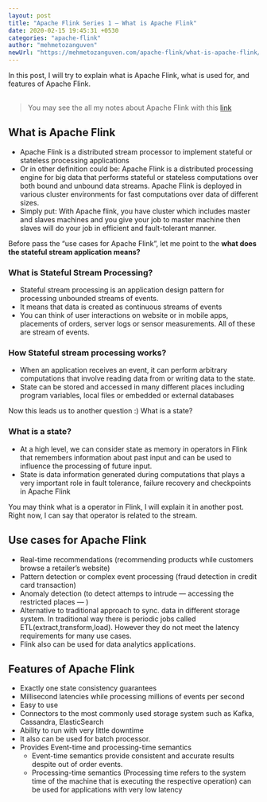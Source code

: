 ```yaml
---
layout: post
title: "Apache Flink Series 1 — What is Apache Flink"
date: 2020-02-15 19:45:31 +0530
categories: "apache-flink"
author: "mehmetozanguven"
newUrl: "https://mehmetozanguven.com/apache-flink/what-is-apache-flink/"
---
```


In this post, I will try to explain what is Apache Flink, what is used for, and features of Apache Flink.
<br />
<br />

> You may see the all my notes about Apache Flink with this [link](/apache-flink/)

## What is Apache Flink

- Apache Flink is a distributed stream processor to implement stateful or stateless processing applications
- Or in other definition could be: Apache Flink is a distributed processing engine for big data that performs stateful or stateless computations over both bound and unbound data streams. Apache Flink is deployed in various cluster environments for fast computations over data of different sizes.
- Simply put: With Apache flink, you have cluster which includes master and slaves machines and you give your job to master machine then slaves will do your job in efficient and fault-tolerant manner.

Before pass the “use cases for Apache Flink”, let me point to the **what does the stateful stream application means?**

### What is Stateful Stream Processing?

- Stateful stream processing is an application design pattern for processing unbounded streams of events.
- It means that data is created as continuous streams of events
- You can think of user interactions on website or in mobile apps, placements of orders, server logs or sensor measurements. All of these are stream of events.

### How Stateful stream processing works?

- When an application receives an event, it can perform arbitrary computations that involve reading data from or writing data to the state.
- State can be stored and accessed in many different places including program variables, local files or embedded or external databases

Now this leads us to another question :) What is a state?

### What is a state?

- At a high level, we can consider state as memory in operators in Flink that remembers information about past input and can be used to influence the processing of future input.
- State is data information generated during computations that plays a very important role in fault tolerance, failure recovery and checkpoints in Apache Flink

You may think what is a operator in Flink, I will explain it in another post. Right now, I can say that operator is related to the stream.

## Use cases for Apache Flink

- Real-time recommendations (recommending products while customers browse a retailer’s website)
- Pattern detection or complex event processing (fraud detection in credit card transaction)
- Anomaly detection (to detect attemps to intrude — accessing the restricted places — )
- Alternative to traditional approach to sync. data in different storage system. In traditional way there is periodic jobs called ETL(extract,transform,load). However they do not meet the latency requirements for many use cases.
- Flink also can be used for data analytics applications.

## Features of Apache Flink

- Exactly one state consistency guarantees
- Millisecond latencies while processing millions of events per second
- Easy to use
- Connectors to the most commonly used storage system such as Kafka, Cassandra, ElasticSearch
- Ability to run with very little downtime
- It also can be used for batch processor.
- Provides Event-time and processing-time semantics
  - Event-time semantics provide consistent and accurate results despite out of order events.
  - Processing-time semantics (Processing time refers to the system time of the machine that is executing the respective operation) can be used for applications with very low latency
